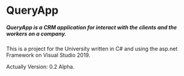 # QueryApp

##### QueryApp is a CRM application for interact with the clients and the workers on a company.

This is a project for the University written in C# and using the asp.net Framework on Visual Studio 2019.

Actually Version: 0.2 Alpha.
